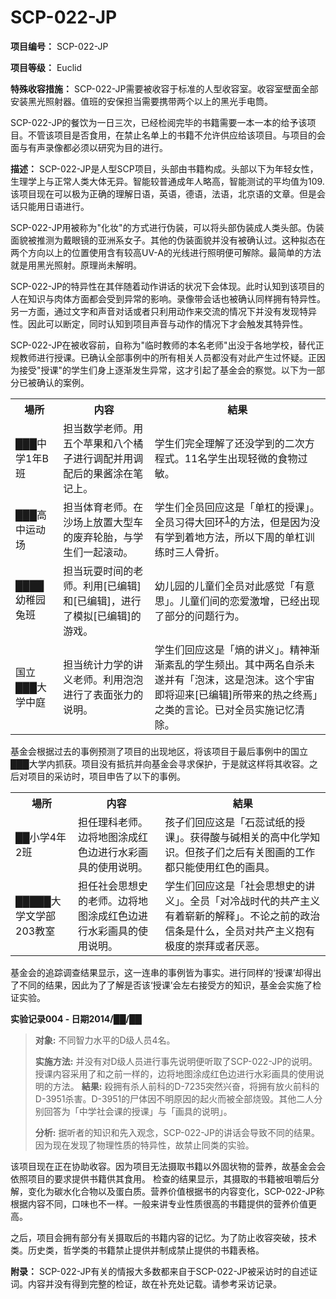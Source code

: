 # SCP-022-JP

**项目编号：**  SCP-022-JP

**项目等级：**  Euclid

**特殊收容措施：**  SCP-022-JP需要被收容于标准的人型收容室。收容室壁面全部安装黑光照射器。值班的安保担当需要携带两个以上的黑光手电筒。

SCP-022-JP的餐饮为一日三次，已经检阅完毕的书籍需要一本一本的给予该项目。不管该项目是否食用，在禁止名单上的书籍不允许供应给该项目。与项目的会面与有声录像都必须以研究为目的进行。

**描述：**  SCP-022-JP是人型SCP项目，头部由书籍构成。头部以下为年轻女性，生理学上与正常人类大体无异。智能较普通成年人略高，智能测试的平均值为109.该项目现在可以极为正确的理解日语，英语，德语，法语，北京语的文章。但是会话只能用日语进行。

SCP-022-JP用被称为"化妆"的方式进行伪装，可以将头部伪装成人类头部。伪装面貌被推测为戴眼镜的亚洲系女子。其他的伪装面貌并没有被确认过。这种拟态在两个方向以上的位置使用含有较高UV-A的光线进行照明便可解除。最简单的方法就是用黑光照射。原理尚未解明。

SCP-022-JP的特异性在其伴随着动作讲话的状况下会体现。此时认知到该项目的人在知识与肉体方面都会受到异常的影响。录像带会话也被确认同样拥有特异性。另一方面，通过文字和声音对话或者只利用动作来交流的情况下并没有发现特异性。因此可以断定，同时认知到项目声音与动作的情况下才会触发其特异性。

SCP-022-JP在被收容前，自称为"临时教师的本名老师"出没于各地学校，替代正规教师进行授课。已确认全部事例中的所有相关人员都没有对此产生过怀疑。正因为接受"授课"的学生们身上逐渐发生异常，这才引起了基金会的察觉。以下为一部分已被确认的案例。

<table class='wiki-content-table'>
 <tr>
  <th colspan='1' rowspan='1'>&#22580;&#25152;</th>
  <th colspan='1' rowspan='1'>&#20869;&#23481;</th>
  <th colspan='1' rowspan='1'>&#32080;&#26524;</th>
 </tr>
 <tr>
  <td colspan='1' rowspan='1'>&#9608;&#9608;&#9608;&#20013;&#23398;1&#24180;B&#29677;</td>
  <td colspan='1' rowspan='1'>&#25285;&#24403;&#25968;&#23398;&#32769;&#24072;&#12290;&#29992;&#20116;&#20010;&#33529;&#26524;&#21644;&#20843;&#20010;&#27224;&#23376;&#36827;&#34892;&#35843;&#37197;&#24182;&#29992;&#35843;&#37197;&#21518;&#30340;&#26524;&#37233;&#28034;&#22312;&#31508;&#35760;&#19978;&#12290;</td>
  <td colspan='1' rowspan='1'>&#23398;&#29983;&#20204;&#23436;&#20840;&#29702;&#35299;&#20102;&#36824;&#27809;&#23398;&#21040;&#30340;&#20108;&#27425;&#26041;&#31243;&#24335;&#12290;11&#21517;&#23398;&#29983;&#20986;&#29616;&#36731;&#24494;&#30340;&#39135;&#29289;&#36807;&#25935;&#12290;</td>
 </tr>
 <tr>
  <td colspan='1' rowspan='1'>&#9608;&#9608;&#9608;&#39640;&#20013;&#36816;&#21160;&#22330;</td>
  <td colspan='1' rowspan='1'>&#25285;&#24403;&#20307;&#32946;&#32769;&#24072;&#12290;&#22312;&#27801;&#22330;&#19978;&#25918;&#32622;&#22823;&#22411;&#36710;&#30340;&#24223;&#24323;&#36718;&#32974;&#65292;&#19982;&#23398;&#29983;&#20204;&#19968;&#36215;&#28378;&#21160;&#12290;</td>
  <td colspan='1' rowspan='1'>&#23398;&#29983;&#20204;&#20840;&#21592;&#22238;&#24212;&#36825;&#26159;&#12300;&#21333;&#26464;&#30340;&#25480;&#35838;&#12301;&#12290;&#20840;&#21592;&#20064;&#24471;&#22823;&#22238;&#29615;<sup class='footnoteref'><a shape='rect' class='footnoteref' id='footnoteref-1' href='javascript:;' onclick='WIKIDOT.page.utils.scrollToReference(&apos;footnote-1&apos;)'>1</a></sup>&#30340;&#26041;&#27861;&#65292;&#20294;&#26159;&#22240;&#20026;&#27809;&#26377;&#23398;&#21040;&#30528;&#22320;&#26041;&#27861;&#65292;&#25152;&#20197;&#19979;&#21608;&#30340;&#21333;&#26464;&#35757;&#32451;&#26102;&#19977;&#20154;&#39592;&#25240;&#12290;</td>
 </tr>
 <tr>
  <td colspan='1' rowspan='1'>&#9608;&#9608;&#9608;&#9608;&#24188;&#31258;&#22253;&#20820;&#29677;</td>
  <td colspan='1' rowspan='1'>&#25285;&#24403;&#29609;&#32781;&#26102;&#38388;&#30340;&#32769;&#24072;&#12290;&#21033;&#29992;[&#24050;&#32534;&#36753;]&#21644;[&#24050;&#32534;&#36753;]&#65292;&#36827;&#34892;&#20102;&#27169;&#25311;[&#24050;&#32534;&#36753;]&#30340;&#28216;&#25103;&#12290;</td>
  <td colspan='1' rowspan='1'>&#24188;&#20799;&#22253;&#30340;&#20799;&#31461;&#20204;&#20840;&#21592;&#23545;&#27492;&#24863;&#35273;&#12300;&#26377;&#24847;&#24605;&#12301;&#12290;&#20799;&#31461;&#20204;&#38388;&#30340;&#24651;&#29233;&#28608;&#22686;&#65292;&#24050;&#32463;&#20986;&#29616;&#20102;&#37096;&#20998;&#30340;&#38382;&#39064;&#34892;&#20026;&#12290;</td>
 </tr>
 <tr>
  <td colspan='1' rowspan='1'>&#22269;&#31435;&#9608;&#9608;&#9608;&#22823;&#23398;&#20013;&#24237;</td>
  <td colspan='1' rowspan='1'>&#25285;&#24403;&#32479;&#35745;&#21147;&#23398;&#30340;&#35762;&#20041;&#32769;&#24072;&#12290;&#21033;&#29992;&#27873;&#27873;&#36827;&#34892;&#20102;&#34920;&#38754;&#24352;&#21147;&#30340;&#35828;&#26126;&#12290;</td>
  <td colspan='1' rowspan='1'>&#23398;&#29983;&#20204;&#22238;&#24212;&#36825;&#26159;&#12300;&#29109;&#30340;&#35762;&#20041;&#12301;&#12290;&#31934;&#31070;&#28176;&#28176;&#32010;&#20081;&#30340;&#23398;&#29983;&#39057;&#20986;&#12290;&#20854;&#20013;&#20004;&#21517;&#33258;&#26432;&#26410;&#36930;&#24182;&#26377;&#12300;&#27873;&#27819;&#65292;&#36825;&#26159;&#27873;&#27819;&#12290;&#36825;&#20010;&#23431;&#23449;&#21363;&#23558;&#36814;&#26469;[&#24050;&#32534;&#36753;]&#25152;&#24102;&#26469;&#30340;&#28909;&#20043;&#32456;&#28937;&#12301;&#20043;&#31867;&#30340;&#35328;&#35770;&#12290;&#24050;&#23545;&#20840;&#21592;&#23454;&#26045;&#35760;&#24518;&#28165;&#38500;&#12290;</td>
 </tr>
</table>
基金会根据过去的事例预测了项目的出现地区，将该项目于最后事例中的国立███大学内抓获。项目没有抵抗并向基金会寻求保护，于是就这样将其收容。之后对项目的采访时，项目申告了以下的事例。

<table class='wiki-content-table'>
 <tr>
  <th colspan='1' rowspan='1'>&#22580;&#25152;</th>
  <th colspan='1' rowspan='1'>&#20869;&#23481;</th>
  <th colspan='1' rowspan='1'>&#32080;&#26524;</th>
 </tr>
 <tr>
  <td colspan='1' rowspan='1'>&#9608;&#9608;&#23567;&#23398;4&#24180;2&#29677;</td>
  <td colspan='1' rowspan='1'>&#25285;&#20219;&#29702;&#31185;&#32769;&#24072;&#12290;&#36793;&#23558;&#22320;&#22270;&#28034;&#25104;&#32418;&#33394;&#36793;&#36827;&#34892;&#27700;&#24425;&#30011;&#20855;&#30340;&#20351;&#29992;&#35828;&#26126;&#12290;</td>
  <td colspan='1' rowspan='1'>&#23401;&#23376;&#20204;&#22238;&#24212;&#36825;&#26159;&#12300;&#30707;&#34122;&#35797;&#32440;&#30340;&#25480;&#35838;&#12301;&#12290;&#33719;&#24471;&#37240;&#19982;&#30897;&#30456;&#20851;&#30340;&#39640;&#20013;&#21270;&#23398;&#30693;&#35782;&#12290;&#20294;&#23401;&#23376;&#20204;&#20043;&#21518;&#26377;&#20851;&#22270;&#30011;&#30340;&#24037;&#20316;&#37117;&#21482;&#33021;&#20351;&#29992;&#32418;&#33394;&#30340;&#30011;&#20855;&#12290;</td>
 </tr>
 <tr>
  <td colspan='1' rowspan='1'>&#9608;&#9608;&#9608;&#9608;&#9608;&#22823;&#23398;&#25991;&#23398;&#37096;203&#25945;&#23460;</td>
  <td colspan='1' rowspan='1'>&#25285;&#20219;&#31038;&#20250;&#24605;&#24819;&#21490;&#30340;&#32769;&#24072;&#12290;&#36793;&#23558;&#22320;&#22270;&#28034;&#25104;&#32418;&#33394;&#36793;&#36827;&#34892;&#27700;&#24425;&#30011;&#20855;&#30340;&#20351;&#29992;&#35828;&#26126;&#12290;</td>
  <td colspan='1' rowspan='1'>&#23398;&#29983;&#20204;&#22238;&#24212;&#36825;&#26159;&#12300;&#31038;&#20250;&#24605;&#24819;&#21490;&#30340;&#35762;&#20041;&#12301;&#12290;&#20840;&#21592;&#12300;&#23545;&#20919;&#25112;&#26102;&#20195;&#30340;&#20849;&#20135;&#20027;&#20041;&#26377;&#30528;&#23853;&#26032;&#30340;&#35299;&#37322;&#12301;&#12290;&#19981;&#35770;&#20043;&#21069;&#30340;&#25919;&#27835;&#20449;&#26465;&#26159;&#20160;&#20040;&#65292;&#20840;&#21592;&#23545;&#20849;&#20135;&#20027;&#20041;&#25265;&#26377;&#26497;&#24230;&#30340;&#23815;&#25308;&#25110;&#32773;&#21388;&#24694;&#12290;</td>
 </tr>
</table>
基金会的追踪调查结果显示，这一连串的事例皆为事实。进行同样的‘授课’却得出了不同的结果，因此为了了解是否该‘授课’会左右接受方的知识，基金会实施了检证实验。

<strong>&#23454;&#39564;&#35760;&#24405;004 - &#26085;&#26399;2014/&#9608;&#9608;/&#9608;&#9608;</strong>


> **对象:**  不同智力水平的D级人员4名。
> 
> **实施方法:**  并没有对D级人员进行事先说明便听取了SCP-022-JP的说明。授课内容采用了和之前一样的，边将地图涂成红色边进行水彩画具的使用说明的方法。
**結果:**  殺拥有杀人前科的D-7235突然兴奋，将拥有放火前科的D-3951杀害。D-3951的尸体因不明原因的起火而被全部烧毁。其他二人分别回答为「中学社会课的授课」与「画具的说明」。
> 
> **分析:**  据听者的知识和先入观念，SCP-022-JP的讲话会导致不同的结果。因为现在发现了物理性质的特异性，故禁止同类的实验。
> 

该项目现在正在协助收容。因为项目无法摄取书籍以外固状物的营养，故基金会会依照项目的要求提供书籍供其食用。
检查的结果显示，其摄取的书籍被咀嚼后分解，变化为碳水化合物以及蛋白质。营养价值根据书的内容变化，SCP-022-JP称根据内容不同，口味也不一样。一般来讲专业性质很高的书籍提供的营养价值更高。

之后，项目会拥有部分有关摄取后的书籍内容的记忆。为了防止收容突破，技术类。历史类，哲学类的书籍禁止提供并制成禁止提供的书籍表格。

**附录：**  SCP-022-JP有关的情报大多数都来自于SCP-022-JP被采访时的自述证词。内容并没有得到完整的检证，故在补充处记载。请参考采访记录。


